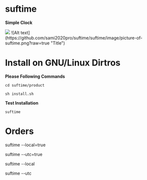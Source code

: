 # suftime
<strong>Simple Clock</strong>

<img src="https://github.com/sami2020pro/suftime/suftime/image/picture-of-suftime.png" />
![Alt text](https://github.com/sami2020pro/suftime/suftime/image/picture-of-suftime.png?raw=true "Title")

# Install on GNU/Linux Dirtros 
<b>Please Following Commands</b>

`cd suftime/product`

`sh install.sh`

<b>Test Installation</b>

`suftime`

# Orders

<p>suftime --local=true</p>
<p>suftime --utc=true</p>

<p>suftime --local</p>
<p>suftime --utc</p>

